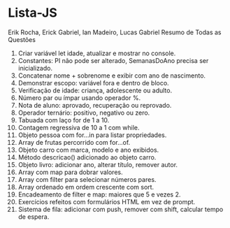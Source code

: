 # Lista-JS
Erik Rocha, Erick Gabriel, Ian Madeiro, Lucas Gabriel
Resumo de Todas as Questões 
1. Criar variável let idade, atualizar e mostrar no console.
2. Constantes: PI não pode ser alterado, SemanasDoAno precisa ser inicializado.
3. Concatenar nome + sobrenome e exibir com ano de nascimento.
4. Demonstrar escopo: variável fora e dentro de bloco.
5. Verificação de idade: criança, adolescente ou adulto.
6. Número par ou ímpar usando operador %.
7. Nota de aluno: aprovado, recuperação ou reprovado.
8. Operador ternário: positivo, negativo ou zero.
9. Tabuada com laço for de 1 a 10.
10. Contagem regressiva de 10 a 1 com while.
11. Objeto pessoa com for...in para listar propriedades.
12. Array de frutas percorrido com for...of.
13. Objeto carro com marca, modelo e ano exibidos.
14. Método descricao() adicionado ao objeto carro.
15. Objeto livro: adicionar ano, alterar título, remover autor.
16. Array com map para dobrar valores.
17. Array com filter para selecionar números pares.
18. Array ordenado em ordem crescente com sort.
19. Encadeamento de filter e map: maiores que 5 e vezes 2.
20. Exercícios refeitos com formulários HTML em vez de prompt.
21. Sistema de fila: adicionar com push, remover com shift, calcular tempo de espera.

